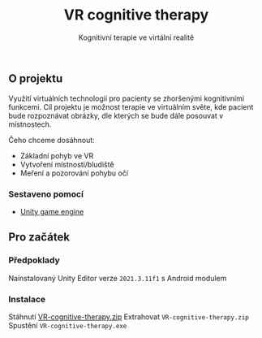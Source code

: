 <div VR-cognitive-therapyalign="center">
  <h1 align="center">VR cognitive therapy</h1>

  <p align="center">
    Kognitivní terapie ve virtální realitě
  </p>
  <br>
</div>

## O projektu
Využití virtuálních technologií pro pacienty se zhoršenými kognitivními funkcemi. Cíl projektu je možnost terapie ve virtuálním světe, kde pacient bude rozpoznávat obrázky, dle kterých se bude dále posouvat v místnostech.

Čeho chceme dosáhnout:
* Základní pohyb ve VR
* Vytvoření místnosti/bludiště
* Meření a pozorování pohybu očí

### Sestaveno pomocí

* [Unity game engine](https://unity3d.com/)

## Pro začátek

### Předpoklady

Nainstalovaný Unity Editor verze `2021.3.11f1` s Android modulem

### Instalace 

Stáhnutí [VR-cognitive-therapy.zip]()
Extrahovat `VR-cognitive-therapy.zip`
Spustění `VR-cognitive-therapy.exe`
